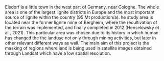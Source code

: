 Elsdorf is a little town in the west part of Germany, near Cologne. The whole area is one of the largest lignite districts in Europe and the most 
important source of lignite within the country (95 Mt production/a). he study area is located near the former lignite mine of Bergheim, where the
recultivation of the terrain was implemented, and finally completed in 2012 (Henselowsky et al., 2021).
This particular area was chosen due to its history in which human has changed the the landuse not only through mining activities, but later in other
relevant different ways as well. The main aim of this project is the masking of regions where land is being used in satellite images obtained through
Landsat which have a low spatial resolution.
